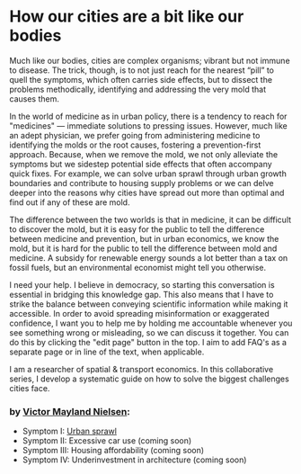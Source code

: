 # How our cities are a bit like our bodies

Much like our bodies, cities are complex organisms; vibrant but not immune to disease. The trick, though, is to not just reach for the nearest “pill” to quell the symptoms, which often carries side effects, but to dissect the problems methodically, identifying and addressing the very mold that causes them. 

In the world of medicine as in urban policy, there is a tendency to reach for "medicines" — immediate solutions to pressing issues. However, much like an adept physician, we prefer going from administering medicine to identifying the molds or the root causes, fostering a prevention-first approach. Because, when we remove the mold, we not only alleviate the symptoms but we sidestep potential side effects that often accompany quick fixes. For example, we can solve urban sprawl through urban growth boundaries and contribute to housing supply problems or we can delve deeper into the reasons why cities have spread out more than optimal and find out if any of these are mold.

The difference between the two worlds is that in medicine, it can be difficult to discover the mold, but it is easy for the public to tell the difference between medicine and prevention, but in urban economics, we know the mold, but it is hard for the public to tell the difference between mold and medicine. A subsidy for renewable energy sounds a lot better than a tax on fossil fuels, but an environmental economist might tell you otherwise. 

I need your help. I believe in democracy, so starting this conversation is essential in bridging this knowledge gap. This also means that I have to strike the balance between conveying scientific information while making it accessible. In order to avoid spreading misinformation or exaggerated confidence, I want you to help me by holding me accountable whenever you see something wrong or misleading, so we can discuss it together. You can do this by clicking the "edit page" button in the top. I aim to add FAQ's as a separate page or in line of the text, when applicable. 

I am a researcher of spatial & transport economics. In this collaborative series, I develop a systematic guide on how to solve the biggest challenges cities face. 

### by [Victor Mayland Nielsen](/?p=victor-mayland-nielsen):

- Symptom I: [Urban sprawl](/?p=urban-sprawl)
- Symptom II: Excessive car use (coming soon)
- Symptom III: Housing affordability (coming soon)
- Symptom IV: Underinvestment in architecture (coming soon)
